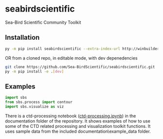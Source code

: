 # seabirdscientific
Sea-Bird Scientific Community Toolkit

## Installation

```bash
py -m pip install seabirdscientific --extra-index-url http://winbuilder02.sbs.ewqg.com/SBSPyPi/ --trusted-host winbuilder02.sbs.ewqg.com
```
OR from a cloned repo, in editable mode, with dev depenedencies
```bash
git clone https://github.com/Sea-BirdScientific/seabirdscientific.git
py -m pip install -e .[dev]
```

## Examples
```python
import sbs
from sbs.process import contour
import sbs.visualize as viz
```
There is a ctd-processing notebook \([ctd-processing.ipynb](https://github.com/Sea-BirdScientific/seabirdscientific/blob/Install-from-winbuilder02/documentation/ctd-processing.ipynb)\) in the documentation folder of the repository. It shows examples of how to use some of the CTD related processing and visualization toolkit functions. It uses sample data from the included documentation\example_data folder.
